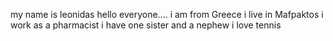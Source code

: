 my name is leonidas
hello 
everyone....
i am from Greece
i live in Mafpaktos
i work as a pharmacist
i have one sister
and a nephew
i love tennis